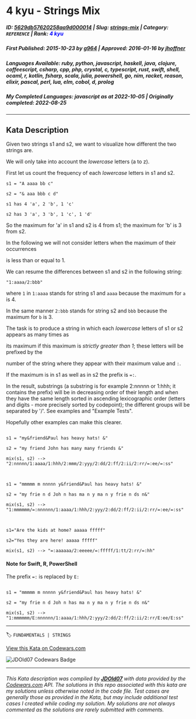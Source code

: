 # 4 kyu - Strings Mix

##### **ID**: [5629db57620258aa9d000014](https://www.codewars.com/kata/5629db57620258aa9d000014) | **Slug**: [strings-mix](https://www.codewars.com/kata/5629db57620258aa9d000014) | **Category**: `REFERENCE` | **Rank**: <span style="color:blue">4 kyu</span>

##### **First Published**: 2015-10-23 ***by*** [g964](https://www.codewars.com/users/g964) | **Approved**: 2016-01-16 ***by*** [jhoffner](https://www.codewars.com/users/jhoffner)

##### **Languages Available**: ruby, python, javascript, haskell, java, clojure, coffeescript, csharp, cpp, php, crystal, c, typescript, rust, swift, shell, ocaml, r, kotlin, fsharp, scala, julia, powershell, go, nim, racket, reason, elixir, pascal, perl, lua, elm, cobol, d, prolog

##### **My Completed Languages**: javascript ***as at*** 2022-10-05 | **Originally completed**: 2022-08-25

---

## Kata Description


Given two strings s1 and s2, we want to visualize how different the two strings are.

We will only take into account the *lowercase* letters (a to z).

First let us count the frequency of each *lowercase* letters in s1 and s2.



`s1 = "A aaaa bb c"`



`s2 = "& aaa bbb c d"`



`s1 has 4 'a', 2 'b', 1 'c'`



`s2 has 3 'a', 3 'b', 1 'c', 1 'd'`



So the maximum for 'a' in s1 and s2 is 4 from s1; the maximum for 'b' is 3 from s2.

In the following we will not consider letters when the maximum of their occurrences

is less than or equal to 1.



We can resume the differences between s1 and s2 in the following string:

`"1:aaaa/2:bbb"`

where `1` in `1:aaaa` stands for string s1 and `aaaa` because the maximum for `a` is 4.

In the same manner `2:bbb` stands for string s2 and `bbb` because the maximum for `b` is 3.



The task is to produce a string in which each *lowercase* letters of s1 or s2 appears as many times as

its maximum if this maximum is *strictly greater than 1*; these letters will be prefixed by the 

number of the string where they appear with their maximum value and `:`. 

If the maximum is in s1 as well as in s2 the prefix is `=:`.



In the result, substrings (a substring is for example 2:nnnnn or 1:hhh; it contains the prefix) will be in decreasing order of their length and when they have the same length sorted in ascending lexicographic order (letters and digits - more precisely sorted by codepoint); the different groups will be separated by '/'. See examples and "Example Tests".



Hopefully other examples can make this clearer.



```

s1 = "my&friend&Paul has heavy hats! &"

s2 = "my friend John has many many friends &"

mix(s1, s2) --> "2:nnnnn/1:aaaa/1:hhh/2:mmm/2:yyy/2:dd/2:ff/2:ii/2:rr/=:ee/=:ss"



s1 = "mmmmm m nnnnn y&friend&Paul has heavy hats! &"

s2 = "my frie n d Joh n has ma n y ma n y frie n ds n&"

mix(s1, s2) --> "1:mmmmmm/=:nnnnnn/1:aaaa/1:hhh/2:yyy/2:dd/2:ff/2:ii/2:rr/=:ee/=:ss"



s1="Are the kids at home? aaaaa fffff"

s2="Yes they are here! aaaaa fffff"

mix(s1, s2) --> "=:aaaaaa/2:eeeee/=:fffff/1:tt/2:rr/=:hh"

```

#### Note for Swift, R, PowerShell

The prefix `=:` is replaced by `E:`

``` 

s1 = "mmmmm m nnnnn y&friend&Paul has heavy hats! &"

s2 = "my frie n d Joh n has ma n y ma n y frie n ds n&"

mix(s1, s2) --> "1:mmmmmm/E:nnnnnn/1:aaaa/1:hhh/2:yyy/2:dd/2:ff/2:ii/2:rr/E:ee/E:ss"

```



---


🏷 `FUNDAMENTALS | STRINGS`


[View this Kata on Codewars.com](https://www.codewars.com/kata/5629db57620258aa9d000014)

![](https://www.codewars.com/users/jdold07/badges/large "JDOld07 Codewars Badge")

---

###### *This Kata description was compiled by [**JDOld07**](https://tpstech.dev) with data provided by the [Codewars.com](https://www.codewars.com) API.  The solutions in this repo associated with this kata are my solutions unless otherwise noted in the code file.  Test cases are generally those as provided in the Kata, but may include additional test cases I created while coding my solution.  My solutions are not always commented as the solutions are rarely submitted with comments.*
